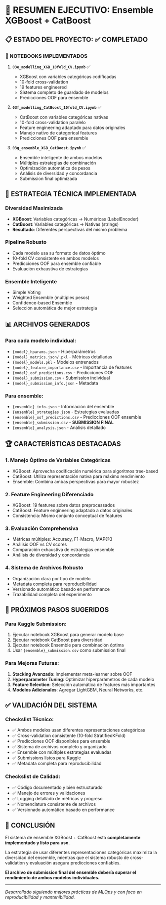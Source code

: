 # 🎉 RESUMEN EJECUTIVO: Ensemble XGBoost + CatBoost

## 📋 ESTADO DEL PROYECTO: ✅ COMPLETADO

### 🚀 NOTEBOOKS IMPLEMENTADOS

1. **`03e_modelling_XGB_10fold_CV.ipynb`** ✅
   - XGBoost con variables categóricas codificadas
   - 10-fold cross-validation
   - 19 features engineered
   - Sistema completo de guardado de modelos
   - Predicciones OOF para ensemble

2. **`03f_modelling_CatBoost_10fold_CV.ipynb`** ✅
   - CatBoost con variables categóricas nativas
   - 10-fold cross-validation paralelo
   - Feature engineering adaptado para datos originales
   - Manejo nativo de categorical features
   - Predicciones OOF para ensemble

3. **`03g_ensemble_XGB_CatBoost.ipynb`** ✅
   - Ensemble inteligente de ambos modelos
   - Múltiples estrategias de combinación
   - Optimización automática de pesos
   - Análisis de diversidad y concordancia
   - Submission final optimizada

## 🎯 ESTRATEGIA TÉCNICA IMPLEMENTADA

### **Diversidad Maximizada**
- **XGBoost**: Variables categóricas → Numéricas (LabelEncoder)
- **CatBoost**: Variables categóricas → Nativas (strings)
- **Resultado**: Diferentes perspectivas del mismo problema

### **Pipeline Robusto**
- Cada modelo usa su formato de datos óptimo
- 10-fold CV consistente en ambos modelos
- Predicciones OOF para ensemble confiable
- Evaluación exhaustiva de estrategias

### **Ensemble Inteligente**
- Simple Voting
- Weighted Ensemble (múltiples pesos)
- Confidence-based Ensemble
- Selección automática de mejor estrategia

## 📊 ARCHIVOS GENERADOS

### **Para cada modelo individual:**
- `{model}_hparams.json` - Hiperparámetros
- `{model}_metrics.json/.pkl` - Métricas detalladas
- `{model}_models.pkl` - Modelos entrenados
- `{model}_feature_importance.csv` - Importancia de features
- `{model}_oof_predictions.csv` - Predicciones OOF
- `{model}_submission.csv` - Submission individual
- `{model}_submission_info.json` - Metadata

### **Para ensemble:**
- `{ensemble}_info.json` - Información del ensemble
- `{ensemble}_strategies.json` - Estrategias evaluadas
- `{ensemble}_oof_predictions.csv` - Predicciones OOF ensemble
- `{ensemble}_submission.csv` - **SUBMISSION FINAL**
- `{ensemble}_analysis.json` - Análisis detallado

## 🏆 CARACTERÍSTICAS DESTACADAS

### **1. Manejo Óptimo de Variables Categóricas**
- XGBoost: Aprovecha codificación numérica para algoritmos tree-based
- CatBoost: Utiliza representación nativa para máximo rendimiento
- Ensemble: Combina ambas perspectivas para mayor robustez

### **2. Feature Engineering Diferenciado**
- XGBoost: 19 features sobre datos preprocessados
- CatBoost: Feature engineering adaptado a datos originales
- Consistencia: Mismo conjunto conceptual de features

### **3. Evaluación Comprehensiva**
- Métricas múltiples: Accuracy, F1-Macro, MAP@3
- Análisis OOF vs CV scores
- Comparación exhaustiva de estrategias ensemble
- Análisis de diversidad y concordancia

### **4. Sistema de Archivos Robusto**
- Organización clara por tipo de modelo
- Metadata completa para reproducibilidad
- Versionado automático basado en performance
- Trazabilidad completa del experimento

## 🎯 PRÓXIMOS PASOS SUGERIDOS

### **Para Kaggle Submission:**
1. Ejecutar notebook XGBoost para generar modelo base
2. Ejecutar notebook CatBoost para diversidad
3. Ejecutar notebook Ensemble para combinación óptima
4. Usar `{ensemble}_submission.csv` como submission final

### **Para Mejoras Futuras:**
1. **Stacking Avanzado**: Implementar meta-learner sobre OOF
2. **Hyperparameter Tuning**: Optimizar hiperparámetros de cada modelo
3. **Feature Selection**: Selección automática de features más importantes
4. **Modelos Adicionales**: Agregar LightGBM, Neural Networks, etc.

## ✅ VALIDACIÓN DEL SISTEMA

### **Checkslist Técnico:**
- ✅ Ambos modelos usan diferentes representaciones categóricas
- ✅ Cross-validation consistente (10-fold StratifiedKFold)
- ✅ Predicciones OOF disponibles para ensemble
- ✅ Sistema de archivos completo y organizado
- ✅ Ensemble con múltiples estrategias evaluadas
- ✅ Submissions listos para Kaggle
- ✅ Metadata completa para reproducibilidad

### **Checkslist de Calidad:**
- ✅ Código documentado y bien estructurado
- ✅ Manejo de errores y validaciones
- ✅ Logging detallado de métricas y progreso
- ✅ Nomenclatura consistente de archivos
- ✅ Versionado automático basado en performance

## 🎉 CONCLUSIÓN

El sistema de ensemble XGBoost + CatBoost está **completamente implementado y listo para uso**. 

La estrategia de usar diferentes representaciones categóricas maximiza la diversidad del ensemble, mientras que el sistema robusto de cross-validation y evaluación asegura predicciones confiables.

**El archivo de submission final del ensemble debería superar el rendimiento de ambos modelos individuales.**

---

*Desarrollado siguiendo mejores prácticas de MLOps y con foco en reproducibilidad y mantenibilidad.*
